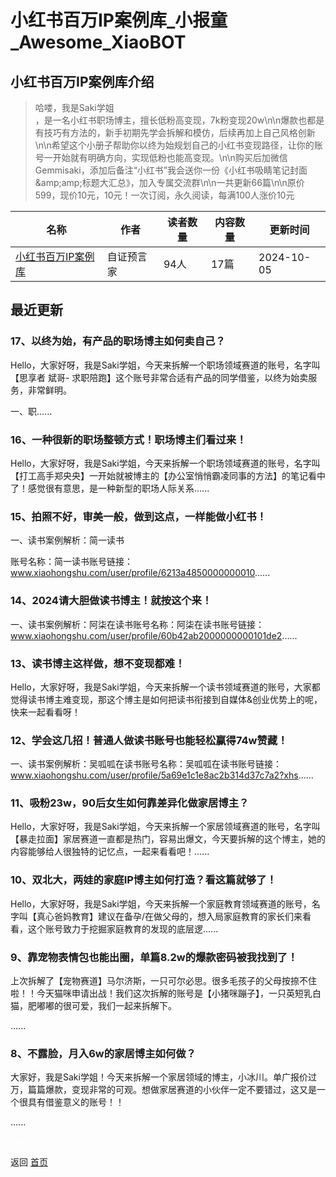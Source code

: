 # 小红书百万IP案例库_小报童_Awesome_XiaoBOT

## 小红书百万IP案例库介绍
> 哈喽，我是Saki学姐  
，是一名小红书职场博主，擅长低粉高变现，7k粉变现20w\n\n爆款也都是有技巧有方法的，新手初期先学会拆解和模仿，后续再加上自己风格创新\n\n希望这个小册子帮助你以终为始规划自己的小红书变现路径，让你的账号一开始就有明确方向，实现低粉也能高变现。\n\n购买后加微信Gemmisaki，添加后备注“小红书”我会送你一份《小红书吸睛笔记封面&amp;amp;amp;标题大汇总》，加入专属交流群\n\n一共更新66篇\n\n原价599，现价10元，10元！一次订阅，永久阅读，每满100人涨价10元  
  


|名称|作者|读者数量|内容数量|更新时间|
|---|---|---|---|---|
|[小红书百万IP案例库](https://xiaobot.net/p/saki666?refer=0b133df9-27dc-423b-8101-639049001c13)|自证预言家|94人|17篇|2024-10-05|

## 最近更新
### 17、以终为始，有产品的职场博主如何卖自己？

Hello，大家好呀，我是Saki学姐，今天来拆解一个职场领域赛道的账号，名字叫【思享者 斌哥-
求职陪跑】这个账号非常合适有产品的同学借鉴，以终为始卖服务，非常鲜明。

一、职......

### 16、一种很新的职场整顿方式！职场博主们看过来！

Hello，大家好呀，我是Saki学姐，今天来拆解一个职场领域赛道的账号，名字叫【打工高手郑央央】一开始就被博主的【办公室悄悄霸凌同事的方法】的笔记看中了！感觉很有意思，是一种新型的职场人际关系......

### 15、拍照不好，审美一般，做到这点，一样能做小红书！

一、读书案例解析：简一读书

账号名称：简一读书账号链接：www.xiaohongshu.com/user/profile/6213a4850000000010......

### 14、2024请大胆做读书博主！就按这个来！

一、读书案例解析：阿柒在读书账号名称：阿柒在读书账号链接：www.xiaohongshu.com/user/profile/60b42ab2000000000101de2......

### 13、读书博主这样做，想不变现都难！

Hello，大家好呀，我是Saki学姐，今天来拆解一个读书领域赛道的账号，大家都觉得读书博主难变现，那这个博主是如何把读书衔接到自媒体&创业优势上的呢，快来一起看看呀！

### 12、学会这几招！普通人做读书账号也能轻松赢得74w赞藏！

一、读书案例解析：吴呱呱在读书账号名称：吴呱呱在读书账号链接：www.xiaohongshu.com/user/profile/5a69e1c1e8ac2b314d37c7a2?xhs......

### 11、吸粉23w，90后女生如何靠差异化做家居博主？

Hello，大家好呀，我是Saki学姐，今天来拆解一个家居领域赛道的账号，名字叫【暴走拉面】家居赛道一直都是热门，容易出爆文，今天要拆解的这个博主，她的内容能够给人很独特的记忆点，一起来看看吧！......

### 10、双北大，两娃的家庭IP博主如何打造？看这篇就够了！

Hello，大家好呀，我是Saki学姐，今天来拆解一个家庭教育领域赛道的账号，名字叫【真心爸妈教育】建议在备孕/在做父母的，想入局家庭教育的家长们来看看，这个账号致力于挖掘家庭教育的发现的底层逻......

### 9、靠宠物表情包也能出圈，单篇8.2w的爆款密码被我找到了！

上次拆解了【宠物赛道】马尔济斯，一只可尔必思。很多毛孩子的父母按捺不住啦！！今天猫咪申请出战！我们这次拆解的账号是【小猪咪蹦子】，一只英短乳白猫，肥嘟嘟的很可爱，我们一起来拆解下。

......

### 8、不露脸，月入6w的家居博主如何做？

大家好，我是Saki学姐！今天来拆解一个家居领域的博主，小冰川。单广报价过万，篇篇爆款，变现非常的可观。想做家居赛道的小伙伴一定不要错过，这又是一个很具有借鉴意义的账号！！

......


<a href="https://github.com/Reno9527/awesome-xiaobot" style="color: white; text-decoration: none;">awesome-xiaobot</a>

返回 [首页](../README.md)
